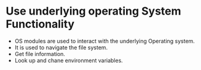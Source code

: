# Use underlying operating System Functionality

- OS modules are used to interact with the underlying Operating system.
- It is used to navigate the file system.
- Get file information.
- Look up and chane environment variables.